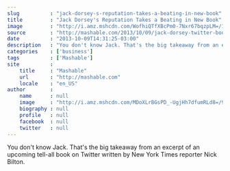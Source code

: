 ```yaml
---
slug          : "jack-dorsey-s-reputation-takes-a-beating-in-new-book"
title         : "Jack Dorsey's Reputation Takes a Beating in New Book"
image         : "http://i.amz.mshcdn.com/WofhiQTfXBcPm0-7Nxr67bqzpLM=/1200x627/2013%2F10%2F09%2F9c%2Fdorsey.62065.jpg"
source        : "http://mashable.com/2013/10/09/jack-dorsey-twitter-book/"
date          : "2013-10-09T14:31:25-03:00"
description   : "You don't know Jack. That's the big takeaway from an excerpt of an upcoming tell-all book on Twitter written by New York Times reporter Nick Bilton."
categories    : ['business']
tags          : ['Mashable']
site          :
    title     : "Mashable"
    url       : "http://mashable.com"
    locale    : "en_US"
author        :
    name      : null
    image     : "http://i.amz.mshcdn.com/MDoXLrBGsPD_-UgjHh7dfumRLd8=/90x90/2016%2F06%2F30%2F1e%2F201506160cHeadshot_20.93441.6ac4d.jpg"
    biography : null
    profile   : null
    facebook  : null
    twitter   : null
---
```


You don't know Jack. That's the big takeaway from an excerpt of an upcoming tell-all book on Twitter written by New York Times reporter Nick Bilton.
